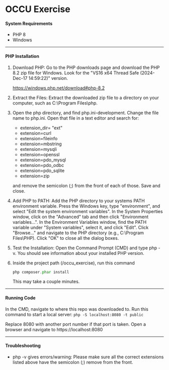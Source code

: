 # OCCU Exercise

#### System Requirements

- PHP 8
- Windows

------------


#### PHP Installation

1. Download PHP: Go to the PHP downloads page and download the PHP 8.2 zip file for Windows. Look for the "VS16 x64 Thread Safe (2024-Dec-17 14:59:22)" version.

	https://windows.php.net/download#php-8.2

2. Extract the Files: Extract the downloaded zip file to a directory on your computer, such as C:\Program Files\php.

3. Open the php directory, and find php.ini-development. Change the file name to php.ini. Open that file in a text editor and search for:
    - extension_dir= "ext"
    - extension=curl
    - extension=fileinfo
	- extension=mbstring
    - extension=mysqli
    - extension=openssl
    - extension=pdo_mysql
    - extension=pdo_odbc
    - extension=pdo_sqlite
    - extension=zip

    and remove the semicolon (;) from the front of each of those. Save and close.

4. Add PHP to PATH: Add the PHP directory to your systems PATH environment variable. Press the Windows key, type "environment", and select "Edit the system environment variables". In the System Properties window, click on the "Advanced" tab and then click "Environment variables...". In the Environment Variables window, find the PATH variable under "System variables", select it, and click "Edit". Click "Browse..." and navigate to the PHP directory (e.g., C:\Program Files\PHP). Click "OK" to close all the dialog boxes.

5. Test the Installation: Open the Command Prompt (CMD) and type php -v. You should see information about your installed PHP version.
6. Inside the project path (/occu_exercise), run this command
    ```php
    php composer.phar install
    ```
    This may take a couple minutes.
------------


#### Running Code

In the CMD, navigate to where this repo was downloaded to. Run this command to start a local server:
 `php -S localhost:8080 -t public`

Replace 8080 with another port number if that port is taken.
Open a browser and navigate to https://localhost:8080

------------


#### Troubleshooting
- php -v gives errors/warning: Please make sure all the correct extensions listed above have the semicolon (;) remove from the front.
